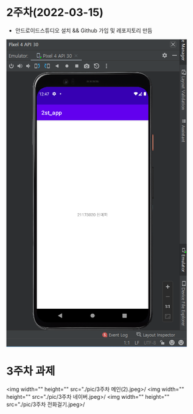# 2주차(2022-03-15)
- 안드로이드스튜디오 설치 && Github 가입 및 레포지토리 만듬

 <img width="" heigh="" src="./pic/2st.png"></img>

# 3주차 과제
<img width="" height="" src="./pic/3주차 메인(2).jpeg>/</img>
<img width="" height="" src="./pic/3주차 네이버.jpeg>/</img>
<img width="" height="" src="./pic/3주차 전화걸기.jpeg>/</img>                            
